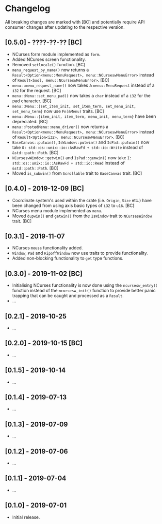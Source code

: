 # Changelog

All breaking changes are marked with [BC] and potentially require API consumer changes after updating to the respective version.

## [0.5.0] - ????-??-?? [BC]
- NCurses form module implemented as `form`.
- Added NCurses screen functionality.
- Removed `setlocale()` function. [BC]
- `menu_request_by_name()` now returns a `Result<Option<menu::MenuRequest>, menu::NCurseswMenuError>` instead of `Result<bool, menu::NCurseswMenuError>`. [BC]
- `menu::menu_request_name()` now takes a `menu::MenuRequest` instead of a `i32` for the request. [BC]
- `menu::Menu::set_menu_pad()` now takes a `char` instead of a `i32` for the pad character. [BC]
- `menu::Menu::{set_item_init, set_item_term, set_menu_init, set_menu_term}` now use `Fn(&Menu)` traits. [BC]
- `menu::Menu::{item_init, item_term, menu_init, menu_term}` have been depreciated. [BC]
- `menu::PostedMenu::menu_driver()` now returns a `Result<Option<menu::MenuRequest>, menu::NCurseswMenuError>` instead of `Result<Option<i32>, menu::NCurseswMenuError>`. [BC]
- `BaseCanvas::putwin()`, `IsWindow::putwin()` and `IsPad::putwin()` now take `O: std::os::unix::io::AsRawFd + std::io::Write` instead of `&std::path::Path`. [BC]
- `NCurseswWindow::getwin()` and `IsPad::genwin()` now take `I: std::os::unix::io::AsRawFd + std::io::Read` instead of `&std::path::Path`. [BC]
- Moved `is_subwin()` from `Scrollable` trait to `BaseCanvas` trait. [BC]

## [0.4.0] - 2019-12-09 [BC]
- Coordinate system's used within the crate (i.e. `Origin`, `Size` etc.) have been changed from using axis basic types of `i32` to `u16`. [BC]
- NCurses menu module implemented as `menu`.
- Moved `dupwin()` and `getwin()` from the `IsWindow` trait to `NCursesWindow` trait. [BC]

## [0.3.1] - 2019-11-07
- NCurses `mouse` functionality added.
- `Window`, `Pad` and `RipoffWindow` now use traits to provide functionality.
- Added non-blocking functionality to `get` type functions.

## [0.3.0] - 2019-11-02 [BC]
- Initialising NCurses functionality is now done using the `ncursesw_entry()` function instead of the `ncursesw_init()` function to provide better panic trapping that can be caught and processed as a `Result`.
- ...

## [0.2.1] - 2019-10-25
- ...

## [0.2.0] - 2019-10-15 [BC]
- ...

## [0.1.5] - 2019-10-14
- ...

## [0.1.4] - 2019-07-13
- ...

## [0.1.3] - 2019-07-09
- ...

## [0.1.2] - 2019-07-06
- ...

## [0.1.1] - 2019-07-04
- ...

## [0.1.0] - 2019-07-01
- Initial release.
